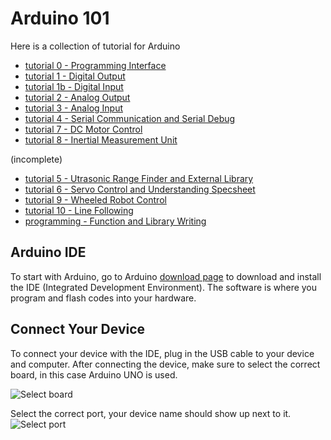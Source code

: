 # Arduino 101
Here is a collection of tutorial for Arduino

- [tutorial 0 - Programming Interface](https://github.com/unl-robotic/arduino101/blob/master/tutorial0-interface.md)
- [tutorial 1 - Digital Output](https://github.com/unl-robotic/arduino101/blob/master/tutorial1-digital.md)
- [tutorial 1b - Digital Input](https://github.com/unl-robotic/arduino101/blob/master/tutorial1b-digital-output.md)
- [tutorial 2 - Analog Output](https://github.com/unl-robotic/arduino101/blob/master/tutorial2-analog.md)
- [tutorial 3 - Analog Input](https://github.com/unl-robotic/arduino101/blob/master/tutorial3-analog-input.md)
- [tutorial 4 - Serial Communication and Serial Debug](https://github.com/unl-robotic/arduino101/blob/master/tutorial4-serial.md)
- [tutorial 7 - DC Motor Control](https://github.com/ctliew/Motor_Control_Basic)
- [tutorial 8 - Inertial Measurement Unit](https://github.com/jdotto2/arduino101/tree/tutorial8-IMU)

(incomplete)

- [tutorial 5 - Utrasonic Range Finder and External Library]()
- [tutorial 6 - Servo Control and Understanding Specsheet]()
- [tutorial 9 - Wheeled Robot Control]()
- [tutorial 10 - Line Following]()
- [programming - Function and Library Writing]()


## Arduino IDE

To start with Arduino, go to Arduino [download page](https://www.arduino.cc/en/main/software) to download and install the IDE (Integrated Development Environment). The software is where you program and flash codes into your hardware.

## Connect Your Device

To connect your device with the IDE, plug in the USB cable to your device and computer. After connecting the device, make sure to select the correct board, in this case Arduino UNO is used.

![Select board](https://github.com/unl-robotic/arduino101/blob/master/images/arduino001.PNG "figure1")

Select the correct port, your device name should show up next to it.
![Select port](https://github.com/unl-robotic/arduino101/blob/master/images/arduino002.PNG "figure2")
